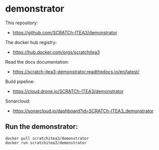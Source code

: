# demonstrator

This repository:
* https://github.com/SCRATCh-ITEA3/demonstrator

The docker hub registry:
* https://hub.docker.com/orgs/scratchitea3

Read the docs documentation:
* https://scratch-itea3-demonstrator.readthedocs.io/en/latest/

Build pipeline:
* https://cloud.drone.io/SCRATCh-ITEA3/demonstrator

Sonarcloud:
* https://sonarcloud.io/dashboard?id=SCRATCh-ITEA3_demonstrator

## Run the demonstrator:
```
docker pull scratchitea3/demonstrator
docker run scratchitea3/demonstrator
```
